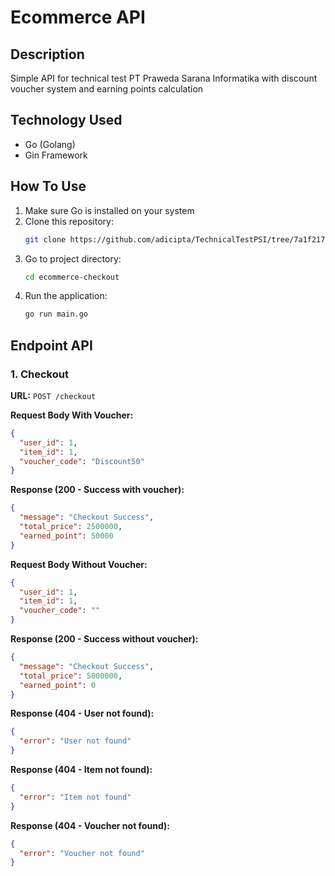 # Ecommerce API

## Description
Simple API for technical test PT Praweda Sarana Informatika with discount voucher system and earning points calculation

## Technology Used
- Go (Golang)
- Gin Framework

## How To Use
1. Make sure Go is installed on your system
2. Clone this repository:
   ```sh
   git clone https://github.com/adicipta/TechnicalTestPSI/tree/7a1f2175bfb3c7c6165fa3a69e5b9b8d89f46abc/soal1
   ```
3. Go to project directory:
   ```sh
   cd ecommerce-checkout
   ```
4. Run the application:
   ```sh
   go run main.go
   ```

## Endpoint API
### 1. Checkout
**URL:** `POST /checkout`

**Request Body With Voucher:**
```json
{
  "user_id": 1,
  "item_id": 1,
  "voucher_code": "Discount50"
}
```

**Response (200 - Success with voucher):**
```json
{
  "message": "Checkout Success",
  "total_price": 2500000,
  "earned_point": 50000
}
```

**Request Body Without Voucher:**
```json
{
  "user_id": 1,
  "item_id": 1,
  "voucher_code": ""
}
```

**Response (200 - Success without voucher):**
```json
{
  "message": "Checkout Success",
  "total_price": 5000000,
  "earned_point": 0
}
```

**Response (404 - User not found):**
```json
{
  "error": "User not found"
}
```

**Response (404 - Item not found):**
```json
{
  "error": "Item not found"
}
```

**Response (404 - Voucher not found):**
```json
{
  "error": "Voucher not found"
}
```